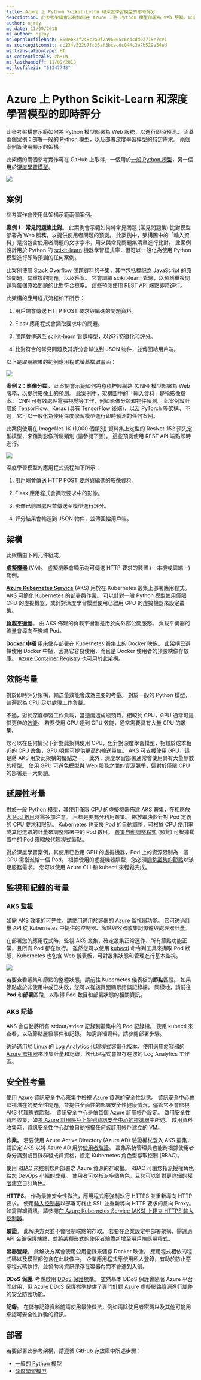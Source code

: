 ```yaml
---
title: Azure 上 Python Scikit-Learn 和深度學習模型的即時評分
description: 此參考架構會示範如何在 Azure 上將 Python 模型部署為 Web 服務，以進行即時預測。
author: njray
ms.date: 11/09/2018
ms.author: njray
ms.openlocfilehash: 860eb83f248c2a9f2a96065c6c4cdd02715e7ce1
ms.sourcegitcommit: cc234a522b7fc35af3bcacdc044c2e2b529e54ed
ms.translationtype: HT
ms.contentlocale: zh-TW
ms.lasthandoff: 11/09/2018
ms.locfileid: "51347748"
---
```

# <a name="real-time-scoring-of-python-scikit-learn-and-deep-learning-models-on-azure"></a>Azure 上 Python Scikit-Learn 和深度學習模型的即時評分

此參考架構會示範如何將 Python 模型部署為 Web 服務，以進行即時預測。 涵蓋兩個案例：部署一般的 Python 模型，以及部署深度學習模型的特定需求。 兩個案例皆使用顯示的架構。

此架構的兩個參考實作可在 GitHub 上取得，一個用於[一般 Python 模型][github-python]，另一個用於[深度學習模型][github-dl]。

![](./_images/python-model-architecture.png)

## <a name="scenarios"></a>案例

參考實作會使用此架構示範兩個案例。

**案例 1：常見問題集比對**。 此案例會示範如何將常見問題 (常見問題集) 比對模型部署為 Web 服務，以提供使用者問題的預測。 此案例中，架構圖中的「輸入資料」是指包含使用者問題的文字字串，用來與常見問題集清單進行比對。 此案例設計用於 Python 的 [scikit-learn][scikit] 機器學習程式庫，但可以一般化為使用 Python 模型進行即時預測的任何案例。

此案例使用 Stack Overflow 問題資料的子集，其中包括標記為 JavaScript 的原始問題、其重複的問題，以及答案。 它會訓練 scikit-learn 管線，以預測重複問題與每個原始問題的比對符合機率。 這些預測使用 REST API 端點即時進行。

此架構的應用程式流程如下所示：

1.  用戶端會傳送 HTTP POST 要求與編碼的問題資料。

2.  Flask 應用程式會擷取要求中的問題。

3.  問題會傳送至 scikit-learn 管線模型，以進行特徵化和評分。

4.  比對符合的常見問題及其評分會輸送到 JSON 物件，並傳回給用戶端。

以下是取用結果的範例應用程式螢幕擷取畫面：

![](./_images/python-faq-matches.png)

**案例 2：影像分類。** 此案例會示範如何將卷積神經網路 (CNN) 模型部署為 Web 服務，以提供影像上的預測。 此案例中，架構圖中的「輸入資料」是指影像檔案。 CNN 可有效處理電腦視覺等工作，例如影像分類和物件偵測。 此案例設計用於 TensorFlow、Keras (具有 TensorFlow 後端)，以及 PyTorch 等架構。 不過，它可以一般化為使用深度學習模型進行即時預測的任何案例。

此案例使用在 ImageNet-1K (1,000 個類別) 資料集上定型的 ResNet-152 預先定型模型，來預測影像所屬類別 (請參閱下圖)。 這些預測使用 REST API 端點即時進行。

![](./_images/python-example-predictions.png)

深度學習模型的應用程式流程如下所示：

1.  用戶端會傳送 HTTP POST 要求與編碼的影像資料。

2.  Flask 應用程式會擷取要求中的影像。

3.  影像已前置處理並傳送至模型進行評分。

4.  評分結果會輸送到 JSON 物件，並傳回給用戶端。

## <a name="architecture"></a>架構

此架構由下列元件組成。

**[虛擬機器][vm]** (VM)。 虛擬機器會顯示為可傳送 HTTP 要求的裝置 (&mdash;本機或雲端&mdash;) 範例。

**[Azure Kubernetes Service][aks]** (AKS) 用於在 Kubernetes 叢集上部署應用程式。 AKS 可簡化 Kubernetes 的部署與作業。 可以針對一般 Python 模型使用僅限 CPU 的虛擬機器，或針對深度學習模型使用已啟用 GPU 的虛擬機器來設定叢集。

**[負載平衡器][lb]**。 由 AKS 佈建的負載平衡器是用於向外部公開服務。 負載平衡器的流量會導向至後端 Pod。

**[Docker 中樞][docker]** 用來儲存部署在 Kubernetes 叢集上的 Docker 映像。 此架構已選擇使用 Docker 中樞，因為它容易使用，而且是 Docker 使用者的預設映像存放庫。 [Azure Container Registry][acr] 也可用於此架構。

## <a name="performance-considerations"></a>效能考量

對於即時評分架構，輸送量效能會成為主要的考量。 對於一般的 Python 模型，普遍認為 CPU 足以處理工作負載。 

不過，對於深度學習工作負載，當速度造成瓶頸時，相較於 CPU，GPU 通常可提供更佳的[效能][gpus-vs-cpus]。 若要使用 CPU 達到 GPU 效能，通常需要具有大量 CPU 的叢集。

您可以在任何情況下針對此架構使用 CPU，但針對深度學習模型，相較於成本相近的 CPU 叢集，GPU 明顯可提供更高的輸送量值。 AKS 可支援使用 GPU，這是將 AKS 用於此架構的優點之一。 此外，深度學習部署通常會使用具有大量參數的模型。 使用 GPU 可避免模型與 Web 服務之間的資源競爭，這對於僅限 CPU 的部署是一大問題。

## <a name="scalability-considerations"></a>延展性考量

對於一般 Python 模型，其使用僅限 CPU 的虛擬機器佈建 AKS 叢集，在[相應放大 Pod 數目][manually-scale-pods]時需多加注意。 目標是要充分利用叢集。 縮放取決於針對 Pod 定義的 CPU 要求和限制。 Kubernetes 也支援 Pod 的[自動調整][autoscale-pods]，可根據 CPU 使用率或其他選取的計量來調整部署中的 Pod 數目。 [叢集自動調整程式][autoscaler] (預覽) 可根據擱置中的 Pod 來縮放代理程式節點。

對於深度學習案例，其使用已啟用 GPU 的虛擬機器，Pod 上的資源限制為一個 GPU 需指派給一個 Pod。 根據使用的虛擬機器類型，您必須[調整叢集的節點][scale-cluster]以滿足服務需求。 您可以使用 Azure CLI 和 kubectl 來輕鬆完成。

## <a name="monitoring-and-logging-considerations"></a>監視和記錄的考量

### <a name="aks-monitoring"></a>AKS 監視

如需 AKS 效能的可見性，請使用[適用於容器的 Azure 監視器][monitor-containers]功能。 它可透過計量 API 從 Kubernetes 中提供的控制器、節點與容器收集記憶體與處理器計量。

在部署您的應用程式時，監視 AKS 叢集，確定叢集正常運作、所有節點功能正常，且所有 Pod 都在執行。 雖然您可以使用 [kubectl][kubectl] 命令列工具來擷取 Pod 狀態，Kubernetes 也包含 Web 儀表板，可對叢集狀態和管理進行基本監視。

![](./_images/python-kubernetes-dashboard.png)

若要查看叢集和節點的整體狀態，請前往 Kubernetes 儀表板的**節點**區段。 如果節點處於非使用中或已失敗，您可以從該頁面顯示錯誤記錄檔。 同樣地，請前往 **Pod** 和**部署**區段，以取得 Pod 數目和部署狀態的相關資訊。

### <a name="aks-logs"></a>AKS 記錄 

AKS 會自動將所有 stdout/stderr 記錄到叢集中的 Pod 記錄檔。 使用 kubectl 來查看，以及節點層級事件和記錄。 如需詳細資料，請參閱部署步驟。

透過適用於 Linux 的 Log Analytics 代理程式容器化版本，使用[適用於容器的 Azure 監視器][monitor-containers]來收集計量和記錄，該代理程式會儲存在您的 Log Analytics 工作區。

## <a name="security-considerations"></a>安全性考量

使用 [Azure 資訊安全中心][security-center]來集中檢視 Azure 資源的安全性狀態。 資訊安全中心會監視潛在的安全性問題，並提供全面性的部署安全性健康情況，儘管它不會監視 AKS 代理程式節點。 資訊安全中心是依每個 Azure 訂用帳戶設定。 啟用安全性資料收集，如[將 Azure 訂用帳戶上架到資訊安全中心的標準層][get-started]中所述。 啟用資料收集時，資訊安全性中心就會自動掃描任何該訂用帳戶建立的 VM。

**作業**。 若要使用 Azure Active Directory (Azure AD) 驗證權杖登入 AKS 叢集，請設定 AKS 以將 Azure AD 用於[使用者驗證][aad-auth]。 叢集系統管理員也能夠根據使用者身分識別或目錄群組成員資格，設定 Kubernetes 角色型存取控制 (RBAC)。

使用 [RBAC][rbac] 來控制您所部署之 Azure 資源的存取權。 RBAC 可讓您指派授權角色給您 DevOps 小組的成員。 使用者可以指派多個角色，且您可以針對更詳細的[權限]建立自訂角色。

**HTTPS**。 作為最佳安全性做法，應用程式應強制執行 HTTPS 並重新導向 HTTP 要求。 使用[輸入控制器][ingress-controller]以部署可終止 SSL 並重新導向 HTTP 要求的反向 Proxy。 如需詳細資訊，請參閱[在 Azure Kubernetes Service (AKS) 上建立 HTTPS 輸入控制器][https-ingress]。

**驗證**。 此解決方案並不會限制端點的存取。 若要在企業設定中部署架構，需透過 API 金鑰保護端點，並將某種形式的使用者驗證新增至用戶端應用程式。

**容器登錄**。 此解決方案會使用公用登錄來儲存 Docker 映像。 應用程式相依的程式碼以及模型都包含在此映像中。 企業應用程式應使用私人登錄，有助於防止惡意程式碼執行，並協助將資訊保存在容器內而不會遭到入侵。

**DDoS 保護**. 考慮啟用 [DDoS 保護標準][ddos]。 雖然基本 DDoS 保護會隨著 Azure 平台而啟用，但 Azure DDoS 保護標準提供了專門針對 Azure 虛擬網路資源進行調整的安全防護功能。

**記錄**。 在儲存記錄資料前請使用最佳做法，例如清除使用者密碼以及其他可能用來認可安全性詐騙的資訊。

## <a name="deployment"></a>部署

若要部署此參考架構，請遵循 GitHub 存放庫中所述步驟： 

  - [一般的 Python 模型][github-python]
  - [深度學習模型][github-dl]

[aad-auth]: /azure/aks/aad-integration
[acr]: /azure/container-registry/
[something]: https://kubernetes.io/docs/reference/access-authn-authz/authentication/
[aks]: /azure/aks/intro-kubernetes
[autoscaler]: /azure/aks/autoscaler
[autoscale-pods]: /azure/aks/tutorial-kubernetes-scale#autoscale-pods
[azcopy]: /azure/storage/common/storage-use-azcopy-linux
[ddos]: /azure/virtual-network/ddos-protection-overview
[docker]: https://hub.docker.com/
[get-started]: /azure/security-center/security-center-get-started
[github-python]: https://github.com/Azure/MLAKSDeployment
[github-dl]: https://github.com/Microsoft/AKSDeploymentTutorial
[gpus-vs-cpus]: https://azure.microsoft.com/en-us/blog/gpus-vs-cpus-for-deployment-of-deep-learning-models/
[https-ingress]: /azure/aks/ingress-tls
[ingress-controller]: https://kubernetes.io/docs/concepts/services-networking/ingress/
[kubectl]: https://kubernetes.io/docs/tasks/tools/install-kubectl/
[lb]: /azure/load-balancer/load-balancer-overview
[manually-scale-pods]: /azure/aks/tutorial-kubernetes-scale#manually-scale-pods
[monitor-containers]: /azure/monitoring/monitoring-container-insights-overview
[權限]: /azure/aks/concepts-identity
[rbac]: /azure/active-directory/role-based-access-control-what-is
[scale-cluster]: /azure/aks/scale-cluster
[scikit]: https://pypi.org/project/scikit-learn/
[security-center]: /azure/security-center/security-center-intro
[vm]: /azure/virtual-machines/

